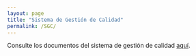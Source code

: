 ```yaml
---
layout: page
title: "Sistema de Gestión de Calidad"
permalink: /SGC/
---
```


Consulte los documentos del sistema de gestión de calidad
[aquí](https://github.com/sostenibilidad-unam/sostenibilidad-unam.github.io/tree/master/SGC).

